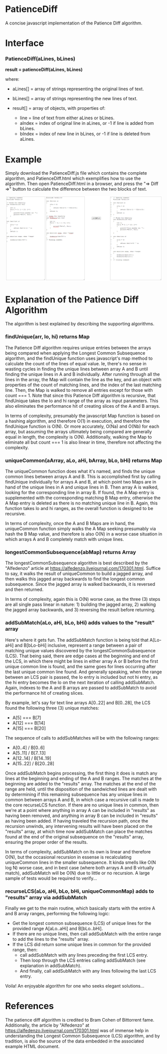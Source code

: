 # PatienceDiff
A concise javascript implementation of the Patience Diff algorithm.

# Interface
### PatienceDiff(aLines, bLines)

<b>result = patienceDiff(aLines, bLines)</b>

where:<br>
* aLines[] = array of strings representing the original lines of text.
* bLines[] = array of strings representing the new lines of text.
    
* result[] = array of objects, with properties of:
  * line = line of text from either aLines or bLines.
  * aIndex = index of original line in aLines, or -1 if line is added from bLines.
  * bIndex = index of new line in bLines, or -1 if line is deleted from aLines.

# Example
Simply download the PatienceDiff.js file which contains the complete algorithm, and PatienceDiff.html which exemplifies how to use the algorithm.  Then open PatienceDiff.html in a browser, and press the "=> Diff =>" button to calculate the difference between the two blocks of text.

![Results of javascript Patience Diff](PatienceDiff.png)

# Explanation of the Patience Diff Algorithm
The algorithm is best explained by describing the supporting algorithms.

### findUnique(arr, lo, hi) returns Map
The Patience Diff algorithm requires unique entries between the arrays being compared when applying the Longest Common Subsequence algorithm, and the findUnique function uses javascript's map method to calculate the count of the lines of equal value.  Ie, there's no sense in wasting cycles in finding the unique lines between array A and B until finding the unique lines in A and B individually.  After running through all the lines in the array, the Map will contain the line as the key, and an object with properties of the count of matching lines, and the index of the last matching line.  Then, the Map is walked to remove all entries except for those with count === 1.  Note that since this Patience Diff algorithm is recursive, that findUnique takes the lo and hi range of the array as input parameters.  This also eliminates the performance hit of creating slices of the A and B arrays. 

In terms of complexity, presumably the javascript Map function is based on a hashing algorithm, and therefore O(1) in execution, and therefore the findUnique function is O(N).  Or more accurately, O(Na) and O(Nb) for each array, but assuming the arrays ultimately being compared are generally equal in length, the complexity is O(N).  Additionally, walking the Map to eliminate all but count === 1 is also linear in time, therefore not affecting the complexity.

### uniqueCommon(aArray, aLo, aHi, bArray, bLo, bHi) returns Map
The uniqueCommon function does what it's named, and finds the unique common lines between arrays A and B.  This is accomplished first by calling findUnique individually for arrays A and B, at which point two Maps are in hand of the unique lines in A and unique lines in B.  Then array A is walked, looking for the corresponding line in array B.  If found, the A Map entry is supplemented with the corresponding matching B Map entry, otherwise the A Map entry is deleted as there is no matching unique line in B.  Again, this function takes lo and hi ranges, as the overall function is designed to be recursive.

In terms of complexity, once the A and B Maps are in hand, the uniqueCommon function simply walks the A Map seeking presumably via hash the B Map value, and therefore is also O(N) in a worse case situation in which arrays A and B completely match with unique lines.

### longestCommonSubsequence(abMap) returns Array
The longestCommonSubsequence algorithm is best described by the "Alfedenzo" article at https://alfedenzo.livejournal.com/170301.html.  Suffice to say, it walks the result of uniqueCommon to build a jagged array, and then walks this jagged array backwards to find the longest common subsequence.  Since the jagged array is walked backwards, it is reversed and then returned.

In terms of complexity, again this is O(N) worse case, as the three (3) steps are all single pass linear in nature: 1) building the jagged array, 2) walking the jagged array backwards, and 3) reversing the result before returning.

### addSubMatch(aLo, aHi, bLo, bHi) adds values to the "result" array
Here's where it gets fun.  The addSubMatch function is being told that A[Lo-aHi] and B[bLo-bHi] inclusive, represent a range between a pair of matching unique values discovered by the longestCommonSubsequence (LCS).  That being said, there are edge cases at the beginning and end of the LCS, in which there might be lines in either array A or B before the first unique common line is found, and the same goes for lines occurring after the last unique common line found.  And generally speaking, when the range between an LCS pair is passed, the lo entry is included but not hi entry, as the hi entry becomes the lo on the next iteration of calling addSubMatch.  Again, indexes to the A and B arrays are passed to addSubMatch to avoid the performance hit of creating slices.

By example, let's say for text line arrays A[0..22] and B[0..28], the LCS found the following three (3) unique matches:
- A[5]  === B[7]
- A[12] === B[14]
- A[15] === B[20]

The sequence of calls to addSubMatches will be with the following ranges:
- A[0..4]   /  B[0..6]
- A[5..11]  /  B[7..13]
- A[12..14] /  B[14..19]
- A[15..22] /  B[20..28]

Once addSubMatch begins processing, the first thing it does is match any lines at the beginning and ending of the A and B ranges.  The matches at the beginning are added to the "results" array.  The matches at the end of the range are held, until the disposition of the sandwiched lines are dealt with by determining if this remaining subsequence has any unique lines in common between arrays A and B, in which case a recursive call is made to the core recurseLCS function.  If there are no unique lines in common, then we're at a point where anything in array A can be included in "results" as having been removed, and anything in array B can be included in "results" as having been added.  If having traveled the recursion path, once the recursion unwinds, any intervening results will have been placed on the "results" array, at which time now addSubMatch can place the matches found at the end of the original subsequence on the "results" array, ensuring the proper order of the results.

In terms of complexity, addSubMatch on its own is linear and therefore O(N), but the occasional recursion in essense is recalculating uniqueCommon lines in the smaller subsequence.  It kinda smells like O(N log N) worse case, and in best case (where both arrays A and B virtually match), addSubMatch will be O(N) due to little or no recursion.  A large sample of tests would be required to verify...

### recurseLCS(aLo, aHi, bLo, bHi, uniqueCommonMap) adds to "results" array via addSubMatch
Finally we get to the main routine, which basically starts with the entire A and B array ranges, performing the following logic:
- Get the longest common subsequence (LCS) of unique lines for the provided range A[aLo..aHi] and B[bLo..bHi].
- If there are no unique lines, then call addSubMatch with the entire range to add the lines to the "results" array.
- If the LCS did return some unique lines in common for the provided range, then:
  - call addSubMatch with any lines preceding the first LCS entry.
  - Then loop through the LCS entries calling addSubMatch (see explanation in addSubMatch).
  - And finally, call addSubMatch with any lines following the last LCS entry.

Voila! An enjoyable algorithm for one who seeks elegant solutions...


# References
The patience diff algorithm is credited to Bram Cohen of Bittorrent fame. Additionally, the article by "Alfedenzo" at https://alfedenzo.livejournal.com/170301.html was of immense help in understanding the Longest Common Subsequence (LCS) algorithm, and by tradition, is also the source of the data embedded in the associated example HTML document.

